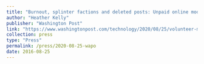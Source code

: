 ```yaml
---
title: "Burnout, splinter factions and deleted posts: Unpaid online moderators struggle to manage divided communities"
author: "Heather Kelly"
publisher: "Washington Post"
link: "https://www.washingtonpost.com/technology/2020/08/25/volunteer-moderators-2020/"
collection: press
type: "Press"
permalink: /press/2020-08-25-wapo
date: 2016-08-25
---
```


